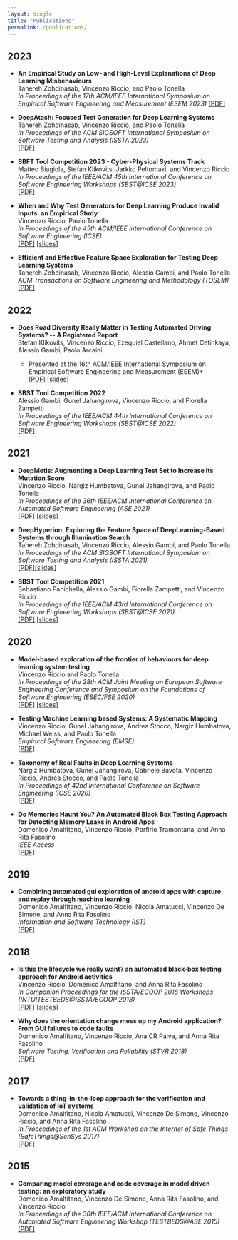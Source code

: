 ```yaml
---
layout: single
title: "Publications"
permalink: /publications/
---
```


## 2023
* **An Empirical Study on Low- and High-Level Explanations of Deep Learning Misbehaviours**  
  Tahereh Zohdinasab, Vincenzo Riccio, and Paolo Tonella  
  *In Proceedings of the 17th ACM/IEEE International Symposium on Empirical Software Engineering and Measurement (ESEM 2023)*
   [\[PDF\]](../assets/pdf/ESEM2023.pdf)  

* **DeepAtash: Focused Test Generation for Deep Learning Systems**  
  Tahereh Zohdinasab, Vincenzo Riccio, and Paolo Tonella  
  *In Proceedings of the ACM SIGSOFT International Symposium on Software Testing and Analysis (ISSTA 2023)*  
   [\[PDF\]](../assets/pdf/deepatash_issta23.pdf)
  
* **SBFT Tool Competition 2023 - Cyber-Physical Systems Track**  
  Matteo Biagiola, Stefan Klikovits, Jarkko Peltomaki, and Vincenzo Riccio   
  *In Proceedings of the IEEE/ACM 45th International Conference on Software Engineering Workshops (SBST@ICSE 2023)*  
  [\[PDF\]](../assets/pdf/SBFT_2023.pdf)

* **When and Why Test Generators for Deep Learning Produce Invalid Inputs: an Empirical Study**  
  Vincenzo Riccio, Paolo Tonella  
  *In Proceedings of the 45th ACM/IEEE International Conference on Software Engineering (ICSE)*  
  [\[PDF\]](../assets/pdf/ICSE2023.pdf) [\[slides\]](../assets/slides/riccio_icse_2023.pdf)

* **Efficient and Effective Feature Space Exploration for Testing Deep Learning Systems**  
  Tahereh Zohdinasab, Vincenzo Riccio, Alessio Gambi, and Paolo Tonella  
  *ACM Transactions on Software Engineering and Methodology (TOSEM)*  
  [\[PDF\]](../assets/pdf/TOSEM2022.pdf)    

## 2022

* **Does Road Diversity Really Matter in Testing Automated Driving Systems? -- A Registered Report**  
  Stefan Klikovits, Vincenzo Riccio, Ezequiel Castellano, Ahmet Cetinkaya, Alessio Gambi, Paolo Arcaini  
  * Presented at the 16th ACM/IEEE International Symposium on Empirical Software Engineering and Measurement (ESEM)*  
  [\[PDF\]](../assets/pdf/esem2022.pdf) [\[slides\]](../assets/slides/ESEM_2022_slides_short.pdf)  

* **SBST Tool Competition 2022**  
  Alessio Gambi, Gunel Jahangirova, Vincenzo Riccio, and Fiorella Zampetti   
  *In Proceedings of the IEEE/ACM 44th International Conference on Software Engineering Workshops (SBST@ICSE 2022)*  
  [\[PDF\]](../assets/pdf/SBST2022.pdf)

## 2021

* **DeepMetis: Augmenting a Deep Learning Test Set to Increase its Mutation Score**  
  Vincenzo Riccio, Nargiz Humbatova, Gunel Jahangirova, and Paolo Tonella  
  *In Proceedings of the 36th IEEE/ACM International Conference on Automated Software Engineering (ASE 2021)*  
  [\[PDF\]](../assets/pdf/ase2021.pdf) [\[slides\]](../assets/slides/ase2021_slides.pdf)

* **DeepHyperion: Exploring the Feature Space of DeepLearning-Based Systems through Illumination Search**  
  Tahereh Zohdinasab, Vincenzo Riccio, Alessio Gambi, and Paolo Tonella  
  *In Proceedings of the ACM SIGSOFT International Symposium on Software Testing and Analysis (ISSTA 2021)*  
  [\[PDF\]](../assets/pdf/issta2021.pdf)[\[slides\]](../assets/slides/issta2021_slides.pdf)

* **SBST Tool Competition 2021**  
  Sebastiano Panichella, Alessio Gambi, Fiorella Zampetti, and Vincenzo Riccio  
  *In Proceedings of the IEEE/ACM 43rd International Conference on Software Engineering Workshops (SBST@ICSE 2021)*  
  [\[PDF\]](../assets/pdf/sbst2021.pdf) [\[slides\]](../assets/slides/sbst2021_slides.pdf)

## 2020

* **Model-based exploration of the frontier of behaviours for deep learning system testing**  
  Vincenzo Riccio and Paolo Tonella  
  *In Proceedings of the 28th ACM Joint Meeting on European Software Engineering Conference and Symposium on the Foundations of Software Engineering (ESEC/FSE 2020)*  
  [\[PDF\]](../assets/pdf/FSE2020.pdf) [\[slides\]](../assets/slides/fse2020_slides.pdf)

* **Testing Machine Learning based Systems: A Systematic Mapping**  
  Vincenzo Riccio, Gunel Jahangirova, Andrea Stocco, Nargiz Humbatova, Michael Weiss, and Paolo Tonella  
  *Empirical Software Engineering (EMSE)*  
  [\[PDF\]](../assets/pdf/EMSE2020.pdf)

* **Taxonomy of Real Faults in Deep Learning Systems**  
  Nargiz Humbatova, Gunel Jahangirova, Gabriele Bavota, Vincenzo Riccio, Andrea Stocco, and Paolo Tonella  
  *In Proceedings of 42nd International Conference on Software Engineering (ICSE 2020)*  
  [\[PDF\]](../assets/pdf/ICSE2019.pdf)

* **Do Memories Haunt You? An Automated Black Box Testing Approach for Detecting Memory Leaks in Android Apps**   
  Domenico Amalfitano, Vincenzo Riccio, Porfirio Tramontana, and Anna Rita Fasolino      
  *IEEE Access*  
  [\[PDF\]](../assets/pdf/ieeeaccess2020.pdf)

## 2019

* **Combining automated gui exploration of android apps with capture and replay through machine learning**  
  Domenico Amalfitano, Vincenzo Riccio, Nicola Amatucci, Vincenzo De Simone, and Anna Rita Fasolino  
  *Information and Software Technology (IST)*  
  [\[PDF\]](../assets/pdf/IST2018.pdf)

## 2018
* **Is this the lifecycle we really want? an automated black-box testing approach for Android activities**  
  Vincenzo Riccio, Domenico Amalfitano, and Anna Rita Fasolino  
  *In Companion Proceedings for the ISSTA/ECOOP 2018 Workshops (INTUITESTBEDS@ISSTA/ECOOP 2018)*  
  [\[PDF\]](../assets/pdf/intuitestbeds2018.pdf) [\[slides\]](../assets/slides/intuitestbeds2018_slides.pdf)

* **Why does the orientation change mess up my Android application? From GUI failures to code faults**  
  Domenico Amalfitano, Vincenzo Riccio, Ana CR Paiva, and Anna Rita Fasolino  
  *Software Testing, Verification and Reliability (STVR 2018)*  
  [\[PDF\]](../assets/pdf/stvr2018.pdf)

## 2017
* **Towards a thing-in-the-loop approach for the verification and validation of IoT systems**  
  Domenico Amalfitano, Nicola Amatucci, Vincenzo De Simone, Vincenzo Riccio, and Anna Rita Fasolino  
  *In Proceedings of the 1st ACM Workshop on the Internet of Safe Things (SafeThings@SenSys 2017)*  
  [\[PDF\]](../assets/pdf/safethings2017.pdf)

## 2015
* **Comparing model coverage and code coverage in model driven testing: an exploratory study**  
  Domenico Amalfitano, Vincenzo De Simone, Anna Rita Fasolino, and Vincenzo Riccio  
  *In Proceedings of the 30th IEEE/ACM International Conference on Automated Software Engineering Workshop (TESTBEDS@ASE 2015)*  
  [\[PDF\]](../assets/pdf/testbeds2015.pdf)
